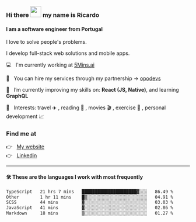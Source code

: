 ### Hi there <img src="https://raw.githubusercontent.com/iampavangandhi/iampavangandhi/master/gifs/Hi.gif" width="30"> my name is Ricardo
#### I am a software engineer from Portugal
I love to solve people's problems.

I develop full-stack web solutions and mobile apps.

💻  &nbsp; I'm currently working at <a href="https://5mins.ai/">5Mins.ai</a>

💼  &nbsp; You can hire my services through my partnership -> <a href="https://github.com/opodevs">opodevs</a>

🌱 &nbsp; I’m currently improving my skills on: **React (JS, Native)**, and learning **GraphQL**

💙 &nbsp; Interests: travel ✈️ , reading 📖 , movies 🎬 , exercise 🏃 , personal development 📈

### Find me at

<p align="left">
  👉  &nbsp;
  <a href="https://ricardopbarbosa.com" target="_blank">
    My website
  </a>
  <br/>
  👉 &nbsp;
  <a href="https://www.linkedin.com/in/ricardopbarbosa" target="_blank">
    Linkedin
  </a>
</p>

<hr />

#### 🛠 These are the languages I work with most frequently
<!--START_SECTION:waka-->

```txt
TypeScript   21 hrs 7 mins   █████████████████████▓░░░   86.49 %
Other        1 hr 11 mins    █▒░░░░░░░░░░░░░░░░░░░░░░░   04.91 %
SCSS         44 mins         ▓░░░░░░░░░░░░░░░░░░░░░░░░   03.03 %
JavaScript   41 mins         ▓░░░░░░░░░░░░░░░░░░░░░░░░   02.86 %
Markdown     18 mins         ▒░░░░░░░░░░░░░░░░░░░░░░░░   01.27 %
```

<!--END_SECTION:waka-->
